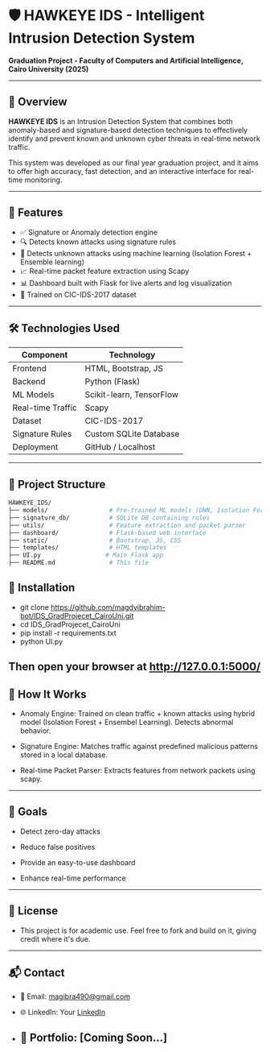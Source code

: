 # 🛡️ HAWKEYE IDS - Intelligent Intrusion Detection System  
**Graduation Project - Faculty of Computers and Artificial Intelligence, Cairo University (2025)**

---

## 📌 Overview

**HAWKEYE IDS** is an Intrusion Detection System that combines both anomaly-based and signature-based detection techniques to effectively identify and prevent known and unknown cyber threats in real-time network traffic.

This system was developed as our final year graduation project, and it aims to offer high accuracy, fast detection, and an interactive interface for real-time monitoring.

---

## 🚀 Features

- ✅ Signature or Anomaly detection engine
- 🔍 Detects known attacks using signature rules
- 🤖 Detects unknown attacks using machine learning (Isolation Forest + Ensemble learning)
- 📈 Real-time packet feature extraction using Scapy
- 📊 Dashboard built with Flask for live alerts and log visualization
- 🧠 Trained on CIC-IDS-2017 dataset

---

## 🛠️ Technologies Used

| Component         | Technology |
|------------------|------------|
| Frontend         | HTML, Bootstrap, JS |
| Backend          | Python (Flask) |
| ML Models        | Scikit-learn, TensorFlow |
| Real-time Traffic| Scapy |
| Dataset          | CIC-IDS-2017 |
| Signature Rules  | Custom SQLite Database |
| Deployment       | GitHub / Localhost |

---

## 📂 Project Structure

```bash
HAWKEYE_IDS/
├── models/                 # Pre-trained ML models (DNN, Isolation Forest)
├── signature_db/           # SQLite DB containing rules
├── utils/                  # Feature extraction and packet parser
├── dashboard/              # Flask-based web interface
├── static/                 # Bootstrap, JS, CSS
├── templates/              # HTML templates
├── UI.py                  # Main Flask app
├── README.md               # This file
```

## 🔧 Installation
- git clone https://github.com/magdyibrahim-bot/IDS_GradProjecet_CairoUni.git
- cd IDS_GradProjecet_CairoUni
- pip install -r requirements.txt
- python UI.py

Then open your browser at http://127.0.0.1:5000/
---

## 🧪 How It Works

- Anomaly Engine: Trained on clean traffic + known attacks using hybrid model (Isolation Forest + Ensembel Learning). Detects abnormal behavior.

- Signature Engine: Matches traffic against predefined malicious patterns stored in a local database.

- Real-time Packet Parser: Extracts features from network packets using scapy.
---


## 🎯 Goals

- Detect zero-day attacks

- Reduce false positives

- Provide an easy-to-use dashboard

- Enhance real-time performance

---

## 📄 License

- This project is for academic use. Feel free to fork and build on it, giving credit where it's due.

---

## 📬 Contact
- 📧 Email: magibra490@gmail.com

- 🌐 LinkedIn: Your [LinkedIn](https://www.linkedin.com/in/magdy-ibrahim-bb743b220/)

- 📁 Portfolio: [Coming Soon...]
  ---
